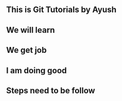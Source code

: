 ## This is Git Tutorials by Ayush
## We will learn
## We get job
## I am doing good
## Steps need to be follow